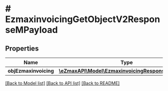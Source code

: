 # # EzmaxinvoicingGetObjectV2ResponseMPayload

## Properties

Name | Type | Description | Notes
------------ | ------------- | ------------- | -------------
**objEzmaxinvoicing** | [**\eZmaxAPI\Model\EzmaxinvoicingResponseCompound**](EzmaxinvoicingResponseCompound.md) |  |

[[Back to Model list]](../../README.md#models) [[Back to API list]](../../README.md#endpoints) [[Back to README]](../../README.md)
